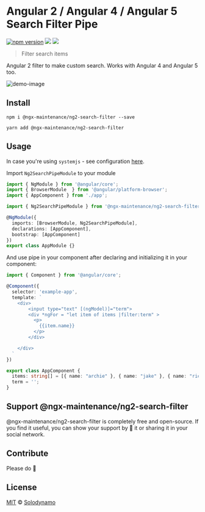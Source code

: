 # Angular 2 / Angular 4 / Angular 5 Search Filter Pipe

[![npm version](https://img.shields.io/badge/version-0.4.0-blue.svg)](https://www.npmjs.com/package/@ngx-maintenance/ng2-search-filter) [![](https://david-dm.org/solodynamo/@ngx-maintenance/ng2-search-filter.svg)](https://www.npmjs.com/package/@ngx-maintenance/ng2-search-filter)
[![](https://img.shields.io/badge/downloads-24K%2B-red.svg)](https://www.npmjs.com/package/@ngx-maintenance/ng2-search-filter)

> Filter search items

Angular 2 filter to make custom search. Works with Angular 4 and Angular 5 too.

![demo-image](http://i.imgur.com/dI5Mzvq.gif)



## Install

```
npm i @ngx-maintenance/ng2-search-filter --save
```
```
yarn add @ngx-maintenance/ng2-search-filter
```
## Usage

In case you're using `systemjs` - see configuration [here](https://github.com/solodynamo/@ngx-maintenance/ng2-search-filter/blob/master/SYSTEMJS.md).

Import `Ng2SearchPipeModule` to your module

```typescript
import { NgModule } from '@angular/core';
import { BrowserModule  } from '@angular/platform-browser';
import { AppComponent } from './app';

import { Ng2SearchPipeModule } from '@ngx-maintenance/ng2-search-filter';

@NgModule({
  imports: [BrowserModule, Ng2SearchPipeModule],
  declarations: [AppComponent],
  bootstrap: [AppComponent]
})
export class AppModule {}
```

And use pipe in your component after declaring and initializing it in your component:

```typescript
import { Component } from '@angular/core';

@Component({
  selector: 'example-app',
  template: `
    <div>
        <input type="text" [(ngModel)]="term">
        <div *ngFor = "let item of items |filter:term" >
          <p>
            {{item.name}}
          </p>
        </div>

    </div>
  `
})

export class AppComponent {
  items: string[] = [{ name: "archie" }, { name: "jake" }, { name: "richard" }];
  term = '';
}
```

## Support @ngx-maintenance/ng2-search-filter

@ngx-maintenance/ng2-search-filter is completely free and open-source. If you find it useful, you can show your support by 🌟 it or sharing it in your social network.

## Contribute

Please do 🙂

## License

[MIT](https://tldrlegal.com/license/mit-license) © [Solodynamo](https://github.com/solodynamo/@ngx-maintenance/ng2-search-filter)
